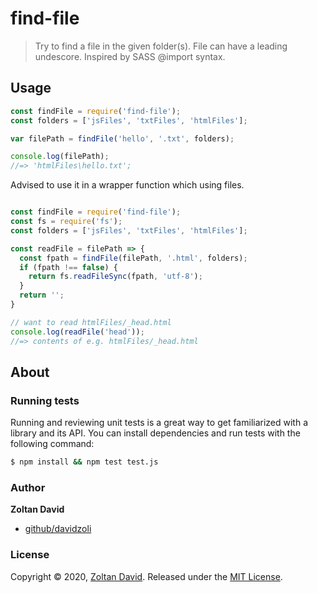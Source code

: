 # find-file

> Try to find a file in the given folder(s).
> File can have a leading undescore.
> Inspired by SASS @import syntax.

## Usage

```js
const findFile = require('find-file');
const folders = ['jsFiles', 'txtFiles', 'htmlFiles'];

var filePath = findFile('hello', '.txt', folders);

console.log(filePath);
//=> 'htmlFiles\hello.txt';
```

Advised to use it in a wrapper function which using files.
```js

const findFile = require('find-file');
const fs = require('fs');
const folders = ['jsFiles', 'txtFiles', 'htmlFiles'];

const readFile = filePath => {
  const fpath = findFile(filePath, '.html', folders);
  if (fpath !== false) {
    return fs.readFileSync(fpath, 'utf-8');
  }
  return '';
}

// want to read htmlFiles/_head.html
console.log(readFile('head'));
//=> contents of e.g. htmlFiles/_head.html
```

## About


### Running tests

Running and reviewing unit tests is a great way to get familiarized with a library and its API. You can install dependencies and run tests with the following command:

```sh
$ npm install && npm test test.js
```

### Author

**Zoltan David**

* [github/davidzoli](https://github.com/davidzoli)

### License

Copyright © 2020, [Zoltan David](https://github.com/davidzoli).
Released under the [MIT License](LICENSE).

